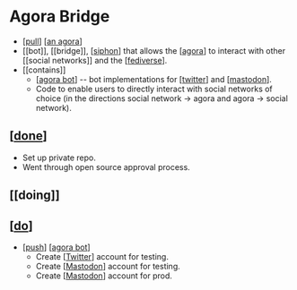 # Agora Bridge

- [[pull]] [[an agora]]
- [[bot]], [[bridge]], [[siphon]] that allows the [[agora]] to interact with other [[social networks]] and the [[fediverse]].
- [[contains]]
  - [[agora bot]] -- bot implementations for [[twitter]] and [[mastodon]].
  - Code to enable users to directly interact with social networks of choice (in the directions social network -> agora and agora -> social network).

## [[done]]

- Set up private repo.
- Went through open source approval process.

## [[doing]]

## [[do]]

- [[push]] [[agora bot]]
  - Create [[Twitter]] account for testing.
  - Create [[Mastodon]] account for testing.
  - Create [[Mastodon]] account for prod.




[//begin]: # "Autogenerated link references for markdown compatibility"
[pull]: pull "Pull"
[an agora]: an-agora "An Agora"
[siphon]: siphon "Siphon"
[agora]: agora "Agora"
[fediverse]: fediverse "Fediverse"
[agora bot]: agora-bot "Agora Bot"
[twitter]: twitter "Twitter"
[mastodon]: mastodon "Mastodon"
[done]: done "DONE"
[do]: do "Do"
[push]: push "Push"
[Twitter]: twitter "Twitter"
[Mastodon]: mastodon "Mastodon"
[//end]: # "Autogenerated link references"